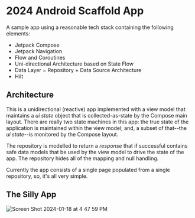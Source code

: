 # 2024 Android Scaffold App

A sample app using a reasonable tech stack containing the following elements:

* Jetpack Compose
* Jetpack Navigation
* Flow and Coroutines
* Uni-directional Architecture based on State Flow
* Data Layer = Repository + Data Source Architecture
* Hilt

## Architecture
This is a unidirectional (reactive) app implemented with a view model that maintains a _ui state_ object that is collected-as-state by the Compose main layout.
There are really two state machines in this app:  the true state of the application is maintained within the view model;  and, a subset of that--the _ui state_--is monitored by the Compose layout.

The repository is modelled to return a _response_ that if successful contains safe data models that be used by the view model to drive the state of the app.  The repository hides all of the mapping and null handling.

Currently the app consists of a single page populated from a single repository, so, it's all very simple.

## The Silly App

![Screen Shot 2024-01-18 at 4 47 59 PM](https://github.com/dgoldhirsch/android-2024/assets/101699/9b042461-c57a-401b-9fa8-72815c908e60)


